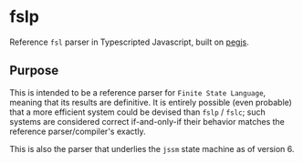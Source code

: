 # fslp

Reference `fsl` parser in Typescripted Javascript, built on [pegjs](https://pegjs.org/).



## Purpose

This is intended to be a reference parser for `Finite State Language`, meaning that its results are definitive.  It is
entirely possible (even probable) that a more efficient system could be devised than `fslp` / `fslc`; such systems are
considered correct if-and-only-if their behavior matches the reference parser/compiler's exactly.

This is also the parser that underlies the `jssm` state machine as of version 6.